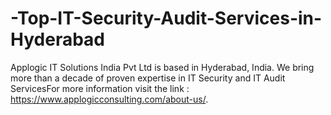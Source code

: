 # -Top-IT-Security-Audit-Services-in-Hyderabad
Applogic IT Solutions India Pvt Ltd is based in Hyderabad, India. We bring more than a decade of proven expertise in IT Security and IT Audit ServicesFor more information visit the link : https://www.applogicconsulting.com/about-us/.
